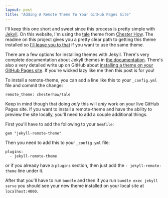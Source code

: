 ```yaml
---
layout: post
title: "Adding A Remote Theme To Your GitHub Pages Site"
---
```

I'll keep this one short and sweet since this process is pretty simple with [Jekyll](https://jekyllrb.com/). On this website, I'm using the [tale](https://github.com/chesterhow/tale) theme from [Chester How](https://chester.how/). The readme on this project gives you a pretty clear path to getting this theme installed so [I'll leave you to that](https://github.com/chesterhow/tale#installation) if you want to use the same theme.

There are a few options for installing themes with Jekyll. There's very complete documentation about Jekyll themes in [the documentation](https://jekyllrb.com/docs/themes/). There's also a very detailed write up on GitHub about [installing a theme on your GitHub Pages site](https://help.github.com/articles/adding-a-jekyll-theme-to-your-github-pages-site/). If you're wicked lazy like me then this post is for you!

To install a remote-theme, you can add a line like this to your `_config.yml` file and commit the change:

`remote_theme: chesterhow/tale`

Keep in mind though that doing _only_ this will _only_ work on your live GitHub Pages site. If you want to install a remote-theme and have the ability to preview the site locally, you'll need to add a couple additional things.

First you'll have to add the following to your `Gemfile`:

`gem "jekyll-remote-theme"`

Then you need to add this to your `_config.yml` file:

```
plugins:
  - jekyll-remote-theme
```

or if you already have a `plugins` section, then just add the `- jekyll-remote-theme` line under it.

After that you'll have to run `bundle` and then if you run `bundle exec jekyll serve` you should see your new theme installed on your local site at `localhost:4000`.
